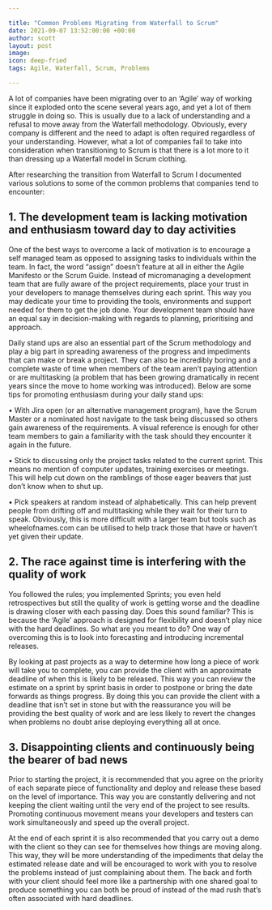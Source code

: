 ```yaml
---

title: "Common Problems Migrating from Waterfall to Scrum"
date: 2021-09-07 13:52:00:00 +00:00
author: scott
layout: post
image: 
icon: deep-fried
tags: Agile, Waterfall, Scrum, Problems

---
```


A lot of companies have been migrating over to an ‘Agile’ way of working since it exploded onto the scene several years ago, and yet a lot of them struggle in doing so. This is usually due to a lack of understanding and a refusal to move away from the Waterfall methodology. Obviously, every company is different and the need to adapt is often required regardless of your understanding. However, what a lot of companies fail to take into consideration when transitioning to Scrum is that there is a lot more to it than dressing up a Waterfall model in Scrum clothing.

After researching the transition from Waterfall to Scrum I documented various solutions to some of the common problems that companies tend to encounter:

## 1. The development team is lacking motivation and enthusiasm toward day to day activities

One of the best ways to overcome a lack of motivation is to encourage a self managed team as opposed to assigning tasks to individuals within the team. In fact, the word “assign” doesn’t feature at all in either the Agile Manifesto or the Scrum Guide. Instead of micromanaging a development team that are fully aware of the project requirements, place your trust in your developers to manage themselves during each sprint. This way you may dedicate your time to providing the tools, environments and support needed for them to get the job done. Your development team should have an equal say in decision-making with regards to planning, prioritising and approach.

Daily stand ups are also an essential part of the Scrum methodology and play a big part in spreading awareness of the progress and impediments that can make or break a project. They can also be incredibly boring and a complete waste of time when members of the team aren’t paying attention or are multitasking (a problem that has been growing dramatically in recent years since the move to home working was introduced). Below are some tips for promoting enthusiasm during your daily stand ups:

• With Jira open (or an alternative management program), have the Scrum Master or a nominated host navigate to the task being discussed so others gain awareness of the requirements. A visual reference is enough for other team members to gain a familiarity with the task should they encounter it again in the future.

• Stick to discussing only the project tasks related to the current sprint. This means no mention of computer updates, training exercises or meetings. This will help cut down on the ramblings of those eager beavers that just don’t know when to shut up.

• Pick speakers at random instead of alphabetically. This can help prevent people from drifting off and multitasking while they wait for their turn to speak. Obviously, this is more difficult with a larger team but tools such as wheelofnames.com can be utilised to help track those that have or haven’t yet given their update.

## 2. The race against time is interfering with the quality of work

You followed the rules; you implemented Sprints; you even held retrospectives but still the quality of work is getting worse and the deadline is drawing closer with each passing day. Does this sound familiar? This is because the ‘Agile’ approach is designed for flexibility and doesn’t play nice with the hard deadlines. So what are you meant to do? One way of overcoming this is to look into forecasting and introducing incremental releases.

By looking at past projects as a way to determine how long a piece of work will take you to complete, you can provide the client with an approximate deadline of when this is likely to be released. This way you can review the estimate on a sprint by sprint basis in order to postpone or bring the date forwards as things progress. By doing this you can provide the client with a deadline that isn’t set in stone but with the reassurance you will be providing the best quality of work and are less likely to revert the changes when problems no doubt arise deploying everything all at once. 

## 3. Disappointing clients and continuously being the bearer of bad news

Prior to starting the project, it is recommended that you agree on the priority of each separate piece of functionality and deploy and release these based on the level of importance. This way you are constantly delivering and not keeping the client waiting until the very end of the project to see results. Promoting continuous movement means your developers and testers can work simultaneously and speed up the overall project. 

At the end of each sprint it is also recommended that you carry out a demo with the client so they can see for themselves how things are moving along. This way, they will be more understanding of the impediments that delay the estimated release date and will be encouraged to work with you to resolve the problems instead of just complaining about them. The back and forth with your client should feel more like a partnership with one shared goal to produce something you can both be proud of instead of the mad rush that’s often associated with hard deadlines.
